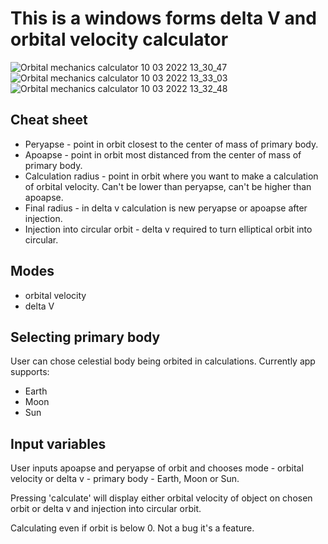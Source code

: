 # This is a windows forms delta V and orbital velocity calculator

![Orbital mechanics calculator 10 03 2022 13_30_47](https://user-images.githubusercontent.com/57408600/160673920-4c2825aa-8aca-42e5-b1a6-38536d08412d.png)
![Orbital mechanics calculator 10 03 2022 13_33_03](https://user-images.githubusercontent.com/57408600/160673905-933a3681-bcba-410d-8962-ec7c73d0cfdf.png)
![Orbital mechanics calculator 10 03 2022 13_32_48](https://user-images.githubusercontent.com/57408600/160673915-7fb88e6d-48bb-4dec-85ac-c9e41b3ea8e9.png)

## Cheat sheet
- Peryapse - point in orbit closest to the center of mass of primary body.
- Apoapse - point in orbit most distanced from the center of mass of primary body.
- Calculation radius - point in orbit where you want to make a calculation of orbital velocity. Can't be lower than peryapse, can't be higher than apoapse.
- Final radius - in delta v calculation is new peryapse or apoapse after injection.
- Injection into circular orbit - delta v required to turn elliptical orbit into circular.

## Modes
- orbital velocity
- delta V

## Selecting primary body
User can chose celestial body being orbited in calculations.
Currently app supports:
- Earth
- Moon
- Sun

## Input variables



User inputs apoapse and peryapse of orbit and chooses mode - orbital velocity or delta v - primary body - Earth, Moon or Sun.

Pressing 'calculate' will display either orbital velocity of object on chosen orbit or delta v and injection into circular orbit.

Calculating even if orbit is below 0. Not a bug it's a feature.
